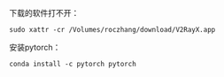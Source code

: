 下载的软件打不开：

```
sudo xattr -cr /Volumes/roczhang/download/V2RayX.app
```

安装pytorch：

```
conda install -c pytorch pytorch
```